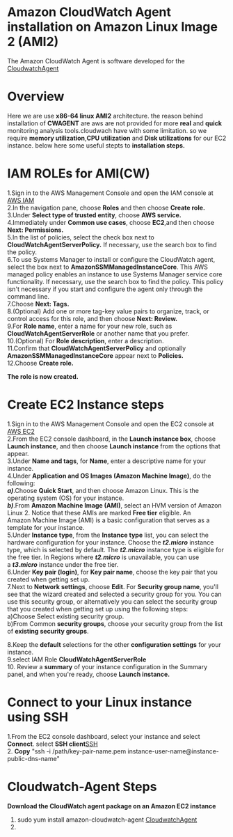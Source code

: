 # Amazon CloudWatch Agent installation on Amazon Linux Image 2 (AMI2)
The Amazon CloudWatch Agent is software developed for the [CloudwatchAgent](https://docs.aws.amazon.com/AmazonCloudWatch/latest/monitoring/Install-CloudWatch-Agent.html)

# Overview
Here we are use **x86-64 linux AMI2** architecture. the reason behind installation of **CWAGENT** are aws are not provided for more **real** and **quick** monitoring analysis tools.cloudwach have with some limitation. so we require **memory utilization**,**CPU utilization** and **Disk utilizations** for our EC2 instance. below here some useful stepts to **installation steps.**

# IAM ROLEs for AMI(CW)
1.Sign in to the AWS Management Console and open the IAM console at [AWS IAM](https://console.aws.amazon.com/iam/)</br>
2.In the navigation pane, choose  **Roles** and then choose  **Create role.**</br>
3.Under **Select type of trusted entity**, choose **AWS service.**</br>
4.Immediately under **Common use cases**, choose **EC2**,and then choose **Next: Permissions.**</br>
5.In the list of policies, select the check box next to **CloudWatchAgentServerPolicy.** If necessary, use the search box to find the policy.</br>
6.To use Systems Manager to install or configure the CloudWatch agent, select the box next to **AmazonSSMManagedInstanceCore**. This AWS managed policy enables an instance to use Systems Manager service core functionality. If necessary, use the search box to find the policy. This policy isn't necessary if you start and configure the agent only through the command line.</br>
7.Choose **Next: Tags.**</br>
8.(Optional) Add one or more tag-key value pairs to organize, track, or control access for this role, and then choose **Next: Review.**</br>
9.For **Role name**, enter a name for your new role, such as **CloudWatchAgentServerRole** or another name that you prefer.</br>
10.(Optional) For **Role description**, enter a description.</br>
11.Confirm that **CloudWatchAgentServerPolicy** and optionally **AmazonSSMManagedInstanceCore** appear next to **Policies.**</br>
12.Choose **Create role.**

**The role is now created.**

# Create EC2 Instance steps

1.Sign in to the AWS Management Console and open the EC2 console at [AWS EC2](https://console.aws.amazon.com/ec2/)</br>
2.From the EC2 console dashboard, in the **Launch instance box**, choose **Launch instance**, and then choose **Launch instance** from the options that appear.</br>
3.Under **Name and tags**, for **Name**, enter a descriptive name for your instance.</br>
4.Under **Application and OS Images (Amazon Machine Image)**, do the following:</br>
  ***a)***.Choose **Quick Start**, and then choose Amazon Linux. This is the operating system (OS) for your instance.</br>
 ***b)***.From **Amazon Machine Image (AMI)**, select an HVM version of Amazon Linux 2. Notice that these AMIs are marked **Free tier** eligible. An </br>Amazon Machine Image (AMI) is a basic configuration that serves as a template for your instance.</br>
5.Under **Instance type**, from the **Instance type** list, you can select the hardware configuration for your instance. Choose the ***t2.micro*** instance</br> type, which is selected by default. The ***t2.micro*** instance type is eligible for the free tier. In Regions where ***t2.micro*** is unavailable, you can use</br> a ***t3.micro*** instance under the free tier.</br>
6.Under **Key pair (login)**, for **Key pair name**, choose the key pair that you created when getting set up.</br>
7.Next to **Network settings**, choose **Edit**. For **Security group name**, you'll see that the wizard created and selected a security group for you. You can use this security group, or alternatively you can select the security group that you created when getting set up using the following steps:</br>
<ln>a)Choose Select existing security group.</ln></br>
<ln>b)From Common **security groups**, choose your security group from the list of **existing security groups**.</ln>
    
8.Keep the **default** selections for the other **configuration settings** for your instance.</br>
9.select IAM Role **CloudWatchAgentServerRole**</br>
10. Review a **summary** of your instance configuration in the Summary panel, and when you're ready, choose **Launch instance.**


# Connect to your Linux instance using SSH

1.From the EC2 console dashboard, select your instance and select **Connect**. select **SSH client**[SSH](https://docs.aws.amazon.com/AWSEC2/latest/UserGuide/AccessingInstancesLinux.html)</br>
2. **Copy** "ssh -i /path/key-pair-name.pem instance-user-name@instance-public-dns-name"

# Cloudwatch-Agent Steps
**Download the CloudWatch agent package on an Amazon EC2 instance**
1. sudo yum install amazon-cloudwatch-agent [CloudwatchAgent](https://docs.aws.amazon.com/AmazonCloudWatch/latest/monitoring/download-cloudwatch-agent-commandline.html#download-CloudWatch-Agent-on-EC2-Instance-commandline-first)
2. 
